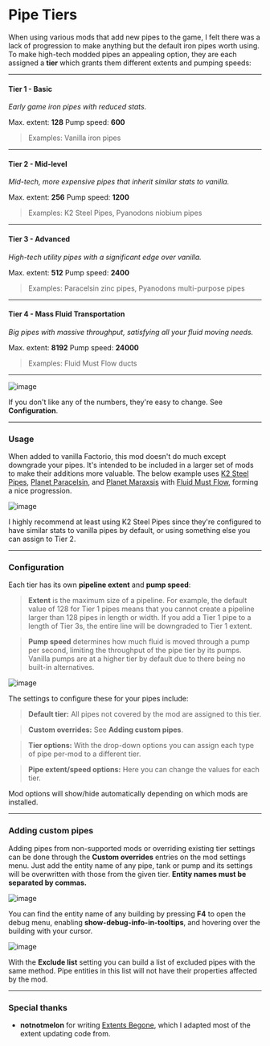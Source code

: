 # Pipe Tiers
When using various mods that add new pipes to the game, I felt there was a lack of progression to make anything but the default iron pipes worth using. To make high-tech modded pipes an appealing option, they are each assigned a **tier** which grants them different extents and pumping speeds:

---

#### Tier 1 - Basic
*Early game iron pipes with reduced stats.*

Max. extent: **128**
Pump speed: **600**

> Examples: Vanilla iron pipes

---

#### Tier 2 - Mid-level
*Mid-tech, more expensive pipes that inherit similar stats to vanilla.*

Max. extent: **256**
Pump speed: **1200**

> Examples: K2 Steel Pipes, Pyanodons niobium pipes

---

#### Tier 3 - Advanced
*High-tech utility pipes with a significant edge over vanilla.*

Max. extent: **512**
Pump speed: **2400**

> Examples: Paracelsin zinc pipes, Pyanodons multi-purpose pipes

---

#### Tier 4 - Mass Fluid Transportation
*Big pipes with massive throughput, satisfying all your fluid moving needs.*

Max. extent: **8192**
Pump speed: **24000**

> Examples: Fluid Must Flow ducts

---

![image](https://i.imgur.com/lMcWxkD.png)

If you don't like any of the numbers, they're easy to change. See **Configuration**.

---

### Usage
When added to vanilla Factorio, this mod doesn't do much except downgrade your pipes. It's intended to be included in a larger set of mods to make their additions more valuable. The below example uses [K2 Steel Pipes](https://mods.factorio.com/mod/k2-steel-pipes), [Planet Paracelsin](https://mods.factorio.com/mod/Paracelsin), and [Planet Maraxsis](https://mods.factorio.com/mod/maraxsis) with [Fluid Must Flow](https://mods.factorio.com/mod/FluidMustFlow), forming a nice progression.

![image](https://i.imgur.com/wveymZ2.png)

I highly recommend at least using K2 Steel Pipes since they're configured to have similar stats to vanilla pipes by default, or using something else you can assign to Tier 2.

---

### Configuration
Each tier has its own **pipeline extent** and **pump speed**:

> **Extent** is the maximum size of a pipeline. For example, the default value of 128 for Tier 1 pipes means that you cannot create a pipeline larger than 128 pipes in length or width. If you add a Tier 1 pipe to a length of Tier 3s, the entire line will be downgraded to Tier 1 extent.

> **Pump speed** determines how much fluid is moved through a pump per second, limiting the throughput of the pipe tier by its pumps. Vanilla pumps are at a higher tier by default due to there being no built-in alternatives.

![image](https://i.imgur.com/NFkyPDv.png)

The settings to configure these for your pipes include:
> **Default tier:** All pipes not covered by the mod are assigned to this tier.

> **Custom overrides:** See **Adding custom pipes**.

> **Tier options:** With the drop-down options you can assign each type of pipe per-mod to a different tier.

> **Pipe extent/speed options:** Here you can change the values for each tier.

Mod options will show/hide automatically depending on which mods are installed.

---

### Adding custom pipes
Adding pipes from non-supported mods or overriding existing tier settings can be done through the **Custom overrides** entries on the mod settings menu. Just add the entity name of any pipe, tank or pump and its settings will be overwritten with those from the given tier. **Entity names must be separated by commas.**

![image](https://i.imgur.com/YIop25x.png)

You can find the entity name of any building by pressing **F4** to open the debug menu, enabling **show-debug-info-in-tooltips**, and hovering over the building with your cursor.

![image](https://i.imgur.com/doKUVfK.png)

With the **Exclude list** setting you can build a list of excluded pipes with the same method. Pipe entities in this list will not have their properties affected by the mod.

---

### Special thanks

- **notnotmelon** for writing [Extents Begone](https://mods.factorio.com/mod/extents-begone), which I adapted most of the extent updating code from.
